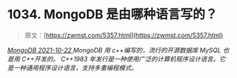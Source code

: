 <!--yml
category: 未分类
date: 0001-01-01 00:00:00
--->

# 1034\. MongoDB 是由哪种语言写的？

> 原文：[https://zwmst.com/5357.html](https://zwmst.com/5357.html)

   [ *MongoDB* ](https://zwmst.com/mongodb)*[ <time datetime="2021-10-23T00:42:15+08:00"> 2021-10-22 </time> ](https://zwmst.com/5357.html)  MongoDB 用 c++编写的，流行的开源数据库 MySQL 也是用 C++开发的。
C++1983 年发行是一种使用广泛的计算机程序设计语言。它是一种通用程序设计语言，支持多重编程模式。*